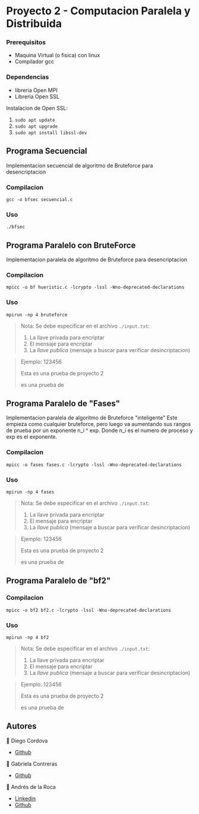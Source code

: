 # Proyecto 2 - Computacion Paralela y Distribuida

### Prerequisitos
- Maquina Virtual (o fisica) con linux
- Compilador gcc

### Dependencias
- libreria Open MPI
- Libreria Open SSL

Instalacion de Open SSL:
1. `sudo apt update`
2. `sudo apt upgrade`
3. `sudo apt install libssl-dev`

## Programa Secuencial
Implementacion secuencial de algoritmo de Bruteforce para desencriptacion

### Compilacion

`gcc -o bfsec secuencial.c`

### Uso
`./bfsec`

## Programa Paralelo con BruteForce
Implementacion paralela de algoritmo de Bruteforce para desencriptacion

### Compilacion

`mpicc -o bf hueristic.c -lcrypto -lssl -Wno-deprecated-declarations`

### Uso

`mpirun -np 4 bruteforce`

> Nota: Se debe especificar en el archivo `./input.txt`:
> 1. La llave privada para encriptar
> 2. El mensaje para encriptar
> 3. La *llave publica* (mensaje a buscar para verificar desincriptacion)

> Ejemplo:
> 123456
>
> Esta es una prueba de proyecto 2
>
> es una prueba de

## Programa Paralelo de "Fases"
Implementacion paralela de algoritmo de Bruteforce "inteligente"
Este empieza como cualquier bruteforce, pero luego va aumentando sus rangos de prueba por un exponente
n_i ^ exp. Donde n_i es el numero de proceso y exp es el exponente.

### Compilacion

`mpicc -o fases fases.c -lcrypto -lssl -Wno-deprecated-declarations`

### Uso

`mpirun -np 4 fases`

> Nota: Se debe especificar en el archivo `./input.txt`:
> 1. La llave privada para encriptar
> 2. El mensaje para encriptar
> 3. La *llave publica* (mensaje a buscar para verificar desincriptacion)

> Ejemplo:
> 123456
>
> Esta es una prueba de proyecto 2
>
> es una prueba de

## Programa Paralelo de "bf2"


### Compilacion

`mpicc -o bf2 bf2.c -lcrypto -lssl -Wno-deprecated-declarations`

### Uso

`mpirun -np 4 bf2`

> Nota: Se debe especificar en el archivo `./input.txt`:
> 1. La llave privada para encriptar
> 2. El mensaje para encriptar
> 3. La *llave publica* (mensaje a buscar para verificar desincriptacion)

> Ejemplo:
> 123456
>
> Esta es una prueba de proyecto 2
>
> es una prueba de

## Autores
👤 Diego Cordova
- <a href= "https://github.com/Diego-CB">Github</a>

👤 Gabriela Contreras
- <a href="https://github.com/Paola-Contreras">Github</a>

👤 Andrés de la Roca  
- <a href = "https://www.linkedin.com/in/andr%C3%A8s-de-la-roca-pineda-10a40319b/">Linkedin</a>  
- <a href="https://github.com/andresdlRoca">Github</a>

